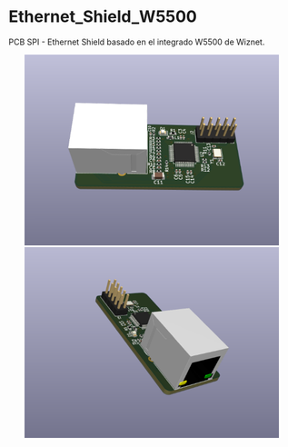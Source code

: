 # Ethernet_Shield_W5500

PCB SPI - Ethernet Shield basado en el integrado W5500 de Wiznet.

<p align="center">
  <img width="448" height="336" src="https://github.com/darioGg3/Ethernet_Shield_W5500/blob/main/imgs/1st_Image.png">
  
  <img width="448" height="336" src="https://github.com/darioGg3/Ethernet_Shield_W5500/blob/main/imgs/2nd_Image.png">
</p>

